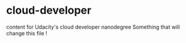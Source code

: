 # cloud-developer
content for Udacity's cloud developer nanodegree
Something that will change this file !
